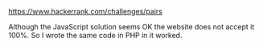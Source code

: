 https://www.hackerrank.com/challenges/pairs

Although the JavaScript solution seems OK the website does not accept it 100%.
So I wrote the same code in PHP in it worked.
